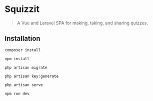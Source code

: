 # Squizzit

> A Vue and Laravel SPA for making, taking, and sharing quizzes.

## Installation

```
composer install
```

```
npm install
```

```
php artisan migrate
```

```
php artisan key:generate
```

```
php artisan serve
```

```
npm run dev
```
